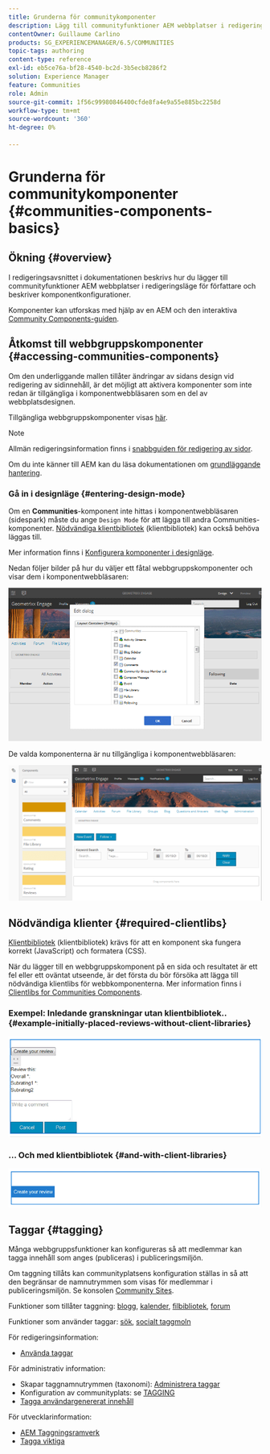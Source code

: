 ```yaml
---
title: Grunderna för communitykomponenter
description: Lägg till communityfunktioner AEM webbplatser i redigeringsläge och konfigurera komponenter
contentOwner: Guillaume Carlino
products: SG_EXPERIENCEMANAGER/6.5/COMMUNITIES
topic-tags: authoring
content-type: reference
exl-id: eb5ce76a-bf28-4540-bc2d-3b5ecb8286f2
solution: Experience Manager
feature: Communities
role: Admin
source-git-commit: 1f56c99980846400cfde8fa4e9a55e885bc2258d
workflow-type: tm+mt
source-wordcount: '360'
ht-degree: 0%

---
```


# Grunderna för communitykomponenter {#communities-components-basics}

## Ökning {#overview}

I redigeringsavsnittet i dokumentationen beskrivs hur du lägger till communityfunktioner AEM webbplatser i redigeringsläge för författare och beskriver komponentkonfigurationer.

Komponenter kan utforskas med hjälp av en AEM och den interaktiva [Community Components-guiden](components-guide.md).

## Åtkomst till webbgruppskomponenter {#accessing-communities-components}

Om den underliggande mallen tillåter ändringar av sidans design vid redigering av sidinnehåll, är det möjligt att aktivera komponenter som inte redan är tillgängliga i komponentwebbläsaren som en del av webbplatsdesignen.

Tillgängliga webbgruppskomponenter visas [här](author-communities.md#available-communities-components).

>[!NOTE]
>
>Allmän redigeringsinformation finns i [snabbguiden för redigering av sidor](../../help/sites-authoring/qg-page-authoring.md).
>
>Om du inte känner till AEM kan du läsa dokumentationen om [grundläggande hantering](../../help/sites-authoring/basic-handling.md).

### Gå in i designläge {#entering-design-mode}

Om en **Communities**-komponent inte hittas i komponentwebbläsaren (sidespark) måste du ange `Design Mode` för att lägga till andra Communities-komponenter. [Nödvändiga klientbibliotek](#required-clientlibs) (klientbibliotek) kan också behöva läggas till.

Mer information finns i [Konfigurera komponenter i designläge](../../help/sites-authoring/default-components-designmode.md).

Nedan följer bilder på hur du väljer ett fåtal webbgruppskomponenter och visar dem i komponentwebbläsaren:

![komponent-design](assets/component-design.png)

De valda komponenterna är nu tillgängliga i komponentwebbläsaren:

![component-design1](assets/component-design1.png)

## Nödvändiga klienter {#required-clientlibs}

[Klientbibliotek](../../help/sites-developing/clientlibs.md) (klientbibliotek) krävs för att en komponent ska fungera korrekt (JavaScript) och formatera (CSS).

När du lägger till en webbgruppskomponent på en sida och resultatet är ett fel eller ett oväntat utseende, är det första du bör försöka att lägga till nödvändiga klientlibs för webbkomponenterna. Mer information finns i [Clientlibs for Communities Components](clientlibs.md).

### Exempel: Inledande granskningar utan klientbibliotek.. {#example-initially-placed-reviews-without-client-libraries}

![clientlibs1](assets/clientlibs1.png)

### ... Och med klientbibliotek {#and-with-client-libraries}

![clientlibs2](assets/clientlibs2.png)

## Taggar {#tagging}

Många webbgruppsfunktioner kan konfigureras så att medlemmar kan tagga innehåll som anges (publiceras) i publiceringsmiljön.

Om taggning tillåts kan communityplatsens konfiguration ställas in så att den begränsar de namnutrymmen som visas för medlemmar i publiceringsmiljön. Se konsolen [Community Sites](sites-console.md#tagging).

Funktioner som tillåter taggning: [blogg](blog-feature.md), [kalender](calendar.md), [filbibliotek](file-library.md), [forum](forum.md)

Funktioner som använder taggar: [sök](search.md), [socialt taggmoln](tagcloud.md)

För redigeringsinformation:

* [Använda taggar](../../help/sites-authoring/tags.md)

För administrativ information:

* Skapar taggnamnutrymmen (taxonomi): [Administrera taggar](../../help/sites-administering/tags.md)
* Konfiguration av communityplats: se [TAGGING](sites-console.md#tagging)
* [Tagga användargenererat innehåll](../../help/sites-authoring/tags.md)

För utvecklarinformation:

* [AEM Taggningsramverk](../../help/sites-developing/framework.md)
* [Tagga viktiga](tag.md)
